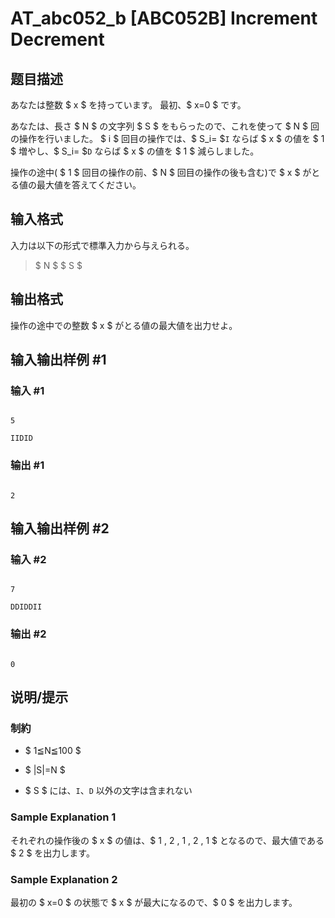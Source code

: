 # AT_abc052_b [ABC052B] Increment Decrement

## 题目描述

[problemUrl]: https://atcoder.jp/contests/abc052/tasks/abc052_b

あなたは整数 $ x $ を持っています。 最初、$ x=0 $ です。

あなたは、長さ $ N $ の文字列 $ S $ をもらったので、これを使って $ N $ 回の操作を行いました。 $ i $ 回目の操作では、$ S_i= $`I` ならば $ x $ の値を $ 1 $ 増やし、$ S_i= $`D` ならば $ x $ の値を $ 1 $ 減らしました。

操作の途中( $ 1 $ 回目の操作の前、$ N $ 回目の操作の後も含む)で $ x $ がとる値の最大値を答えてください。

## 输入格式

入力は以下の形式で標準入力から与えられる。

> $ N $ $ S $

## 输出格式

操作の途中での整数 $ x $ がとる値の最大値を出力せよ。

## 输入输出样例 #1

### 输入 #1

```
5
IIDID
```

### 输出 #1

```
2
```

## 输入输出样例 #2

### 输入 #2

```
7
DDIDDII
```

### 输出 #2

```
0
```

## 说明/提示

### 制約

- $ 1≦N≦100 $
- $ |S|=N $
- $ S $ には、`I`、`D` 以外の文字は含まれない

### Sample Explanation 1

それぞれの操作後の $ x $ の値は、$ 1 $,$ 2 $,$ 1 $,$ 2 $,$ 1 $ となるので、最大値である $ 2 $ を出力します。

### Sample Explanation 2

最初の $ x=0 $ の状態で $ x $ が最大になるので、$ 0 $ を出力します。